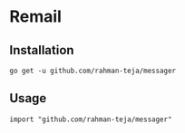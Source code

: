 # Remail

## Installation 

`go get -u github.com/rahman-teja/messager`

## Usage

`import "github.com/rahman-teja/messager"`
